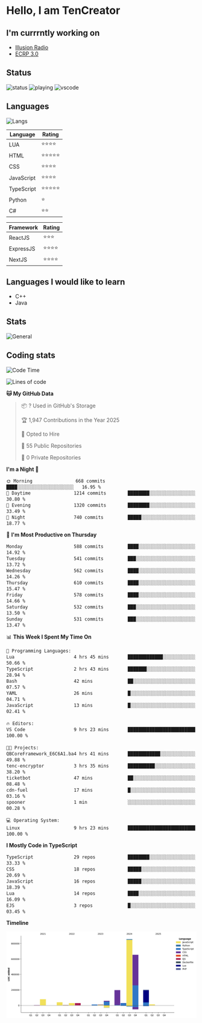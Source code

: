 # Hello, I am TenCreator

## I'm currrntly working on
- [Illusion Radio](https://illusionradio.co.uk/)
- [ECRP 3.0](http://github.com/Emerald-Coast-Roleplay/)

## Status
![status](https://api.statusbadges.me/badge/status/518334475038359555?simple=true&style=for-the-badge)
![playing](https://api.statusbadges.me/badge/playing/518334475038359555?style=for-the-badge)
![vscode](https://api.statusbadges.me/badge/vscode/518334475038359555?style=for-the-badge)

## Languages
![Langs](https://github-readme-stats.vercel.app/api/top-langs/?username=tencreator&layout=compact&theme=radical)


|Language|Rating|
|--------|------|
|LUA|⭐️⭐️⭐️⭐️|
|HTML|⭐️⭐️⭐️⭐️⭐️|
|CSS|⭐️⭐️⭐️⭐️|
|JavaScript|⭐️⭐️⭐️⭐️|
|TypeScript|⭐️⭐️⭐️⭐️⭐️|
|Python|⭐️|
|C#|⭐️⭐️ |

|Framework|Rating|
|--------|------|
|ReactJS|⭐️⭐️⭐|
|ExpressJS|⭐️⭐️⭐️⭐️|
|NextJS|⭐️⭐️⭐⭐️|

## Languages I would like to learn
- C++
- Java

## Stats
![General](https://github-readme-stats.vercel.app/api?username=tencreator&show_icons=true&theme=radical)

## Coding stats

<!--START_SECTION:waka-->
![Code Time](http://img.shields.io/badge/Code%20Time-523%20hrs%2031%20mins-blue)

![Lines of code](https://img.shields.io/badge/From%20Hello%20World%20I%27ve%20Written-2.2%20million%20lines%20of%20code-blue)

**🐱 My GitHub Data** 

> 📦 ? Used in GitHub's Storage 
 > 
> 🏆 1,947 Contributions in the Year 2025
 > 
> 💼 Opted to Hire
 > 
> 📜 55 Public Repositories 
 > 
> 🔑 0 Private Repositories 
 > 
**I'm a Night 🦉** 

```text
🌞 Morning                668 commits         ████░░░░░░░░░░░░░░░░░░░░░   16.95 % 
🌆 Daytime                1214 commits        ████████░░░░░░░░░░░░░░░░░   30.80 % 
🌃 Evening                1320 commits        ████████░░░░░░░░░░░░░░░░░   33.49 % 
🌙 Night                  740 commits         █████░░░░░░░░░░░░░░░░░░░░   18.77 % 
```
📅 **I'm Most Productive on Thursday** 

```text
Monday                   588 commits         ████░░░░░░░░░░░░░░░░░░░░░   14.92 % 
Tuesday                  541 commits         ███░░░░░░░░░░░░░░░░░░░░░░   13.72 % 
Wednesday                562 commits         ████░░░░░░░░░░░░░░░░░░░░░   14.26 % 
Thursday                 610 commits         ████░░░░░░░░░░░░░░░░░░░░░   15.47 % 
Friday                   578 commits         ████░░░░░░░░░░░░░░░░░░░░░   14.66 % 
Saturday                 532 commits         ███░░░░░░░░░░░░░░░░░░░░░░   13.50 % 
Sunday                   531 commits         ███░░░░░░░░░░░░░░░░░░░░░░   13.47 % 
```


📊 **This Week I Spent My Time On** 

```text
💬 Programming Languages: 
Lua                      4 hrs 45 mins       █████████████░░░░░░░░░░░░   50.66 % 
TypeScript               2 hrs 43 mins       ███████░░░░░░░░░░░░░░░░░░   28.94 % 
Bash                     42 mins             ██░░░░░░░░░░░░░░░░░░░░░░░   07.57 % 
YAML                     26 mins             █░░░░░░░░░░░░░░░░░░░░░░░░   04.71 % 
JavaScript               13 mins             █░░░░░░░░░░░░░░░░░░░░░░░░   02.41 % 

🔥 Editors: 
VS Code                  9 hrs 23 mins       █████████████████████████   100.00 % 

🐱‍💻 Projects: 
QBCoreFramework_E6C6A1.ba4 hrs 41 mins       ████████████░░░░░░░░░░░░░   49.88 % 
tenc-encryptor           3 hrs 35 mins       ██████████░░░░░░░░░░░░░░░   38.20 % 
ticketbot                47 mins             ██░░░░░░░░░░░░░░░░░░░░░░░   08.48 % 
cdn-fuel                 17 mins             █░░░░░░░░░░░░░░░░░░░░░░░░   03.16 % 
spooner                  1 min               ░░░░░░░░░░░░░░░░░░░░░░░░░   00.28 % 

💻 Operating System: 
Linux                    9 hrs 23 mins       █████████████████████████   100.00 % 
```

**I Mostly Code in TypeScript** 

```text
TypeScript               29 repos            ████████░░░░░░░░░░░░░░░░░   33.33 % 
CSS                      18 repos            █████░░░░░░░░░░░░░░░░░░░░   20.69 % 
JavaScript               16 repos            █████░░░░░░░░░░░░░░░░░░░░   18.39 % 
Lua                      14 repos            ████░░░░░░░░░░░░░░░░░░░░░   16.09 % 
EJS                      3 repos             █░░░░░░░░░░░░░░░░░░░░░░░░   03.45 % 
```



**Timeline**

![Lines of Code chart](https://raw.githubusercontent.com/tencreator/tencreator/main/assets/bar_graph.png)


<!--END_SECTION:waka-->
